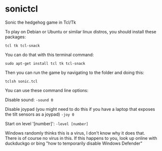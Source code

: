 # sonictcl
Sonic the hedgehog game in Tcl/Tk

To play on Debian or Ubuntu or similar linux distros, you should install these packages:

`tcl tk tcl-snack`

You can do that with this terminal command:

`sudo apt-get install tcl tk tcl-snack`

Then you can run the game by navigating to the folder and doing this:

`tclsh sonic.tcl`

You can use these command line options: 

Disable sound: `-sound 0`

Disable joypad (you might need to do this if you have a laptop that exposes the tilt sensors as a joypad) `-joy 0`

Start on level '[number]': `-level [number]`

Windows randomly thinks this is a virus, I don't know why it does that. There is of course no virus in this. If this happens to you, look up online with duckduckgo or bing "how to temporarily disable Windows Defender"
